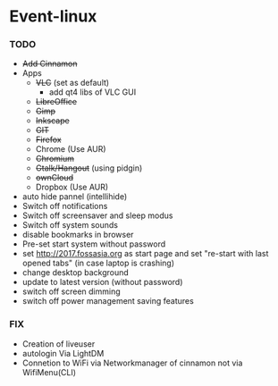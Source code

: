 # Event-linux

### TODO

* ~~Add Cinnamon~~
* Apps
  * ~~VLC~~ (set as default)
    * add qt4 libs of VLC GUI
  * ~~LibreOffice~~
  * ~~Gimp~~ 
  * ~~Inkscape~~
  * ~~GIT~~
  * ~~Firefox~~ 
  * Chrome (Use AUR)
  * ~~Chromium~~
  * ~~Gtalk/Hangout~~ (using pidgin)
  * ~~ownCloud~~
  * Dropbox (Use AUR)
 * auto hide pannel (intellihide) 
 * Switch off notifications
 * Switch off screensaver and sleep modus
 * Switch off system sounds
 * disable bookmarks in browser
 * Pre-set start system without password
 * set http://2017.fossasia.org as start page and set "re-start with last opened tabs" (in case laptop is crashing)
 * change desktop background
 * update to latest version (without password)
 * switch off screen dimming
 * switch off power management saving features

### FIX
* Creation of liveuser
* autologin Via LightDM
* Connetion to WiFi via Networkmanager of cinnamon not via WifiMenu(CLI)
